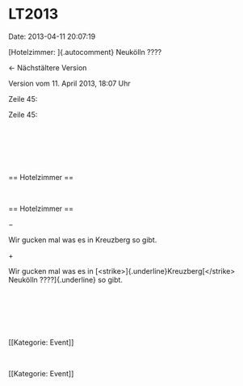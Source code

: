LT2013
======

Date: 2013-04-11 20:07:19

[Hotelzimmer: ]{.autocomment} Neukölln ????

← Nächstältere Version

Version vom 11. April 2013, 18:07 Uhr

Zeile 45:

Zeile 45:

 

 

 

<div>

== Hotelzimmer ==

</div>

 

<div>

== Hotelzimmer ==

</div>

−

<div>

Wir gucken mal was es in Kreuzberg so gibt.

</div>

\+

<div>

Wir gucken mal was es in [\<strike\>]{.underline}Kreuzberg[\</strike\>
Neukölln ????]{.underline} so gibt.

</div>

 

 

 

<div>

\[\[Kategorie: Event\]\]

</div>

 

<div>

\[\[Kategorie: Event\]\]

</div>
